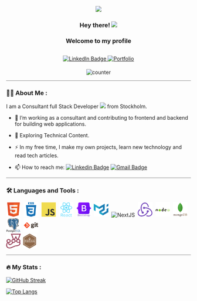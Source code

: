 <div id="header" align="center">
  <img src="https://demux.in/images/hire/codingGuy.svg" width="200"/>
  
  <h3>
    Hey there!
  <img src="https://media.giphy.com/media/hvRJCLFzcasrR4ia7z/giphy.gif" width="30px"/>
  </h3>
  <h3>Welcome to my profile </h3>
  <div id="badges" style='margin:30px 0 20px'>
    <a href="https://www.linkedin.com/in/andrea-agosta85/">
      <img src="https://img.shields.io/badge/LinkedIn-blue?style=for-the-badge&logo=linkedin&logoColor=white" alt="LinkedIn Badge"/>
    </a>
    <a href="http://agostadev.great-site.net/">
      <img src="https://img.shields.io/badge/Portfolio-brightgreen?style=for-the-badge&logoColor=white" alt="Portfolio"/>
    </a>
  </div>
  <img src="https://komarev.com/ghpvc/?username=Andrea-Agosta&style=flat-square&color=blue" alt="counter"/>
</div>
<hr style='background-color: gray;'>

### :man_technologist: About Me :
I am a Consultant full Stack Developer <img src="https://media.giphy.com/media/WUlplcMpOCEmTGBtBW/giphy.gif" width="30"> from Stockholm.

- :telescope: I’m working as a consultant and contributing to frontend and backend for building web applications.

- :seedling: Exploring Technical Content.

- :zap: In my free time, I make my own projects, learn new technology and read tech articles.

- :mailbox: How to reach me: [![Linkedin Badge](https://img.shields.io/badge/-LinkedIn-blue?style=flat&logo=Linkedin&logoColor=white)](https://www.linkedin.com/in/andrea-agosta85/)
[![Gmail Badge](https://img.shields.io/badge/-gmail-EA4335?style=flat&logo=gmail&logoColor=white)](mailto:andrea.agosta@appliedtechnology.se)

<hr style='background-color: gray;'>

### :hammer_and_wrench: Languages and Tools :

<div>
  <img src="https://github.com/devicons/devicon/blob/master/icons/html5/html5-original.svg" title="HTML5" alt="HTML" width="40" height="40"/>&nbsp;
  <img src="https://github.com/devicons/devicon/blob/master/icons/css3/css3-plain-wordmark.svg"  title="CSS3" alt="CSS" width="40" height="40"/>&nbsp;
  <img src="https://github.com/devicons/devicon/blob/master/icons/javascript/javascript-original.svg" title="JavaScript" alt="JavaScript" width="40" height="40"/>&nbsp;
  <img src="https://github.com/devicons/devicon/blob/master/icons/react/react-original-wordmark.svg" title="React" alt="React" width="40" height="40"/>&nbsp;
  <img src="https://github.com/devicons/devicon/blob/master/icons/bootstrap/bootstrap-original-wordmark.svg" title="Bootstrap" alt="Bootstrap" width="40" height="40"/>&nbsp;
  <img src="https://github.com/devicons/devicon/blob/master/icons/materialui/materialui-original.svg" title="Material UI" alt="Material UI" width="40" height="40"/>&nbsp;
  <img src="https://ui-lib.com/blog/wp-content/uploads/2021/12/nextjs-boilerplate-logo.png" title="NextJS" alt="NextJS" width="40" height="40"/>&nbsp;
  <img src="https://github.com/devicons/devicon/blob/master/icons/redux/redux-original.svg" title="Redux" alt="Redux " width="40" height="40"/>&nbsp;
  <img src="https://github.com/devicons/devicon/blob/master/icons/nodejs/nodejs-original-wordmark.svg" title="NodeJS" alt="NodeJS" width="40" height="40"/>&nbsp;
  <img src="https://github.com/devicons/devicon/blob/master/icons/mongodb/mongodb-original-wordmark.svg" title="MongoDB" alt="MongoDB" width="40" height="40"/>&nbsp;
  <img src="https://github.com/devicons/devicon/blob/master/icons/postgresql/postgresql-original-wordmark.svg" title="Postgres"  alt="Postgres" width="40" height="40"/>&nbsp;
  <img src="https://github.com/devicons/devicon/blob/master/icons/git/git-original-wordmark.svg" title="Git" alt="Git" width="40" height="40"/>
</div>
  <img src="https://github.com/devicons/devicon/blob/master/icons/jest/jest-plain.svg" title="jest" alt="jest" width="40" height="40"/>
  <img src="https://github.com/devicons/devicon/blob/master/icons/mocha/mocha-plain.svg" title="mocha" alt="mocha" width="40" height="40"/>
</div>

<hr style='background-color: gray;'>

### :fire: My Stats :
<div>

  [![GitHub Streak](http://github-readme-streak-stats.herokuapp.com?user=Andrea-Agosta&theme=highcontrast)](https://git.io/streak-stats) 
  
  [![Top Langs](https://github-readme-stats.vercel.app/api/top-langs/?username=Andrea-Agosta&layout=compact&theme=vision-friendly-dark)](https://github.com/anuraghazra/github-readme-stats)
</div>